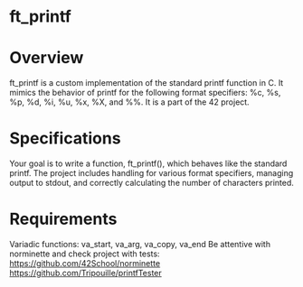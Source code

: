 # ft_printf

# Overview
ft_printf is a custom implementation of the standard printf function in C.
It mimics the behavior of printf for the following format specifiers: %c, %s, %p, %d, %i, %u, %x, %X, and %%. It is a part of the 42 project.

# Specifications
Your goal is to write a function, ft_printf(), which behaves like the standard printf.
The project includes handling for various format specifiers, managing output to stdout, and correctly calculating the number of characters printed.

# Requirements
Variadic functions: va_start, va_arg, va_copy, va_end
Be attentive with norminette and check project with tests:
https://github.com/42School/norminette
https://github.com/Tripouille/printfTester
